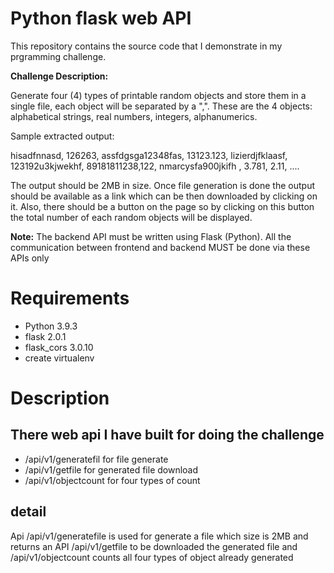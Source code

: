 
# Python flask web API
This repository contains the source code that I demonstrate in my prgramming challenge.

**Challenge Description:**

Generate four (4) types of printable random objects and store them in a single file, each object will be separated by a ",".  These are the 4 objects: alphabetical strings, real numbers, integers, alphanumerics.

Sample extracted output:

hisadfnnasd, 126263, assfdgsga12348fas, 13123.123, lizierdjfklaasf, 123192u3kjwekhf, 89181811238,122, nmarcysfa900jkifh  , 3.781, 2.11, ....

The output should be 2MB in size. Once file generation is done the output should be available as a link which can be then downloaded by clicking on it. Also, there should be a button on the page so by clicking on this button the total number of each random objects will be displayed.

**Note:** The backend API must be written using Flask (Python). All the communication between frontend and backend MUST be done via these APIs only

# Requirements
* Python 3.9.3
* flask 2.0.1
* flask_cors 3.0.10
* create virtualenv 


# Description
## There web api I have built for doing the challenge
* /api/v1/generatefil for file generate 
* /api/v1/getfile  for generated file download
* /api/v1/objectcount for four types of count

## detail
Api /api/v1/generatefile is used for generate a file which size is 2MB and returns an API /api/v1/getfile to be downloaded the generated file
and /api/v1/objectcount counts all four types of object already generated
